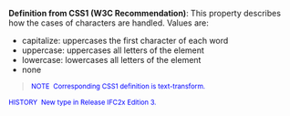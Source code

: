 ﻿**Definition
from CSS1 (W3C
Recommendation)**: This property describes how the cases of characters are handled. Values are:

* capitalize: uppercases the first character of each word
* uppercase: uppercases all letters of the element
* lowercase: lowercases all letters of the element
* none

> <small><font color="#0000ff">NOTE&nbsp;
Corresponding CSS1 definition is text-transform.</font></small>

> <small>
  <font color="#0000ff">HISTORY&nbsp;
New type in Release IFC2x Edition 3.</font>
  </small>

